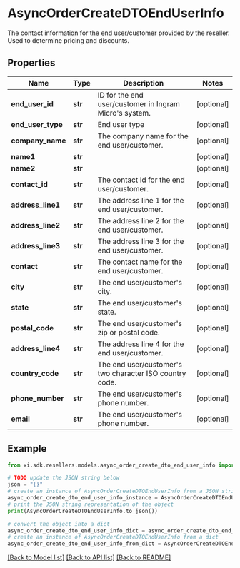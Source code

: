 # AsyncOrderCreateDTOEndUserInfo

The contact information for the end user/customer provided by the reseller. Used to determine pricing and discounts.

## Properties

Name | Type | Description | Notes
------------ | ------------- | ------------- | -------------
**end_user_id** | **str** | ID for the end user/customer in Ingram Micro&#39;s system. | [optional] 
**end_user_type** | **str** | End user type | [optional] 
**company_name** | **str** | The company name for the end user/customer. | [optional] 
**name1** | **str** |  | [optional] 
**name2** | **str** |  | [optional] 
**contact_id** | **str** | The contact Id for the end user/customer. | [optional] 
**address_line1** | **str** | The address line 1 for the end user/customer. | [optional] 
**address_line2** | **str** | The address line 2 for the end user/customer. | [optional] 
**address_line3** | **str** | The address line 3 for the end user/customer. | [optional] 
**contact** | **str** | The contact name for the end user/customer. | [optional] 
**city** | **str** | The end user/customer&#39;s city. | [optional] 
**state** | **str** | The end user/customer&#39;s state. | [optional] 
**postal_code** | **str** | The end user/customer&#39;s zip or postal code. | [optional] 
**address_line4** | **str** | The address line 4 for the end user/customer. | [optional] 
**country_code** | **str** | The end user/customer&#39;s two character ISO country code. | [optional] 
**phone_number** | **str** | The end user/customer&#39;s phone number. | [optional] 
**email** | **str** | The end user/customer&#39;s phone number. | [optional] 

## Example

```python
from xi.sdk.resellers.models.async_order_create_dto_end_user_info import AsyncOrderCreateDTOEndUserInfo

# TODO update the JSON string below
json = "{}"
# create an instance of AsyncOrderCreateDTOEndUserInfo from a JSON string
async_order_create_dto_end_user_info_instance = AsyncOrderCreateDTOEndUserInfo.from_json(json)
# print the JSON string representation of the object
print(AsyncOrderCreateDTOEndUserInfo.to_json())

# convert the object into a dict
async_order_create_dto_end_user_info_dict = async_order_create_dto_end_user_info_instance.to_dict()
# create an instance of AsyncOrderCreateDTOEndUserInfo from a dict
async_order_create_dto_end_user_info_from_dict = AsyncOrderCreateDTOEndUserInfo.from_dict(async_order_create_dto_end_user_info_dict)
```
[[Back to Model list]](../README.md#documentation-for-models) [[Back to API list]](../README.md#documentation-for-api-endpoints) [[Back to README]](../README.md)


